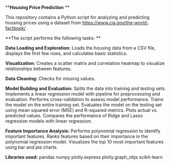 ****Housing Price Prediction**
**

This repository contains a Python script for analyzing and predicting housing prices using a dataset from https://www.cia.gov/the-world-factbook/ .

**The script performs the following tasks:
**

**Data Loading and Exploration:**
Loads the housing data from a CSV file, displays the first few rows, and calculates basic statistics.

**Visualization:** 
Creates a scatter matrix and correlation heatmap to visualize relationships between features.

**Data Cleaning:**
Checks for missing values.

**Model Building and Evaluation:**
Splits the data into training and testing sets.
Implements a linear regression model with pipeline for preprocessing and evaluation.
Performs cross-validation to assess model performance.
Trains the model on the entire training set.
Evaluates the model on the testing set using mean squared error (MSE) and R-squared metrics.
Plots actual vs. predicted values.
Compares the performance of Ridge and Lasso regression models with linear regression.

**Feature Importance Analysis:**
Performs polynomial regression to identify important features.
Ranks features based on their importance in the polynomial regression model.
Visualizes the top 10 most important features using bar and pie charts.

**Libraries used:**
pandas
numpy
plotly.express
plotly.graph_objs
scikit-learn
